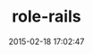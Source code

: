 ---
layout: post
title:  "role-rails"
repo:   "kossnocorp/role-rails"
date:   2015-02-18 17:02:47
gemurl: https://github.com/kossnocorp/role-rails
---